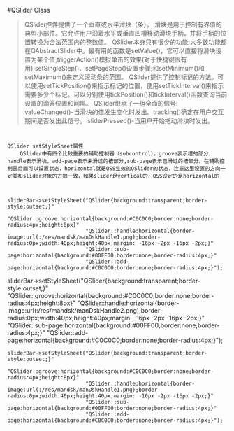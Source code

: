 #QSlider Class 
>   QSlider控件提供了一个垂直或水平滑块（条）。
>   滑块是用于控制有界值的典型小部件。它允许用户沿着水平或垂直凹槽移动滑块手柄，并将手柄的位置转换为合法范围内的整数值。
>   QSlider本身只有很少的功能;大多数功能都在QAbstractSlider中。最有用的函数是setValue()，它可以直接将滑块设置为某个值;triggerAction()模拟单击的效果(对于快捷键很有用);setSingleStep()、setPageStep()设置步骤;和setMinimum()和setMaximum()来定义滚动条的范围。
>   QSlider提供了控制标记的方法。可以使用setTickPosition()来指示标记的位置，使用setTickInterval()来指示需要多少个标记。可以分别使用tickPosition()和tickInterval()函数查询当前设置的滴答位置和间隔。
    QSlider继承了一组全面的信号:
        valueChanged()-当滑块的值发生变化时发出。tracking()确定在用户交互期间是否发出此信号。
        sliderPressed()-当用户开始拖动滑块时发出。

#
        
	QSlider setStyleSheet属性
		QSlider中有四个比较重要的辅助控制器（subcontrol），groove表示槽的部分，handle表示滑块，add-page表示未滑过的槽部分,sub-page表示已滑过的槽部分。在辅助控制器后面可以设置状态，horizontal就是QSS生效的QSlider的状态，注意这里设置的方向一定要和slider对象的方向一致，如果slider是vertical的，QSS设定的是horizontal的



    sliderBar->setStyleSheet("QSlider{background:transparent;border-style:outset;}"
                             "QSlider::groove:horizontal{background:#C0C0C0;border:none;border-radius:4px;height:8px}"
                             "QSlider::handle:horizontal{border-image:url(:/res/mandsk/manDskHandle1.png);border-radius:0px;width:40px;height:40px;margin: -16px -2px -16px -2px;}"
                             "QSlider::sub-page:horizontal{background:#00FF00;border:none;border-radius:4px;}"
                             "QSlider::add-page:horizontal{background:#C0C0C0;border:none;border-radius:4px;}");



sliderBar->setStyleSheet("QSlider{background:transparent;border-style:outset;}"
                             "QSlider::groove:horizontal{background:#C0C0C0;border:none;border-radius:4px;height:8px}"
                             "QSlider::handle:horizontal{border-image:url(:/res/mandsk/manDskHandle2.png);border-radius:0px;width:40px;height:40px;margin: -16px -2px -16px -2px;}"
                             "QSlider::sub-page:horizontal{background:#00FF00;border:none;border-radius:4px;}"
                             "QSlider::add-page:horizontal{background:#C0C0C0;border:none;border-radius:4px;}");


    sliderBar->setStyleSheet("QSlider{background:transparent;border-style:outset;}"
                             "QSlider::groove:horizontal{background:#C0C0C0;border:none;border-radius:4px;height:8px}"
                             "QSlider::handle:horizontal{border-image:url(:/res/mandsk/manDskHandle1.png);border-radius:0px;width:40px;height:40px;margin: -16px -2px -16px -2px;}"
                             "QSlider::sub-page:horizontal{background:#00FF00;border:none;border-radius:4px;}"
                             "QSlider::add-page:horizontal{background:#C0C0C0;border:none;border-radius:4px;}");                             